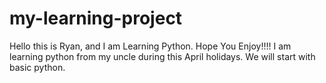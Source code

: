 # my-learning-project

Hello this is Ryan, and I am Learning Python. Hope You Enjoy!!!!
I am learning python from my uncle during this April holidays. We will start with basic python.
